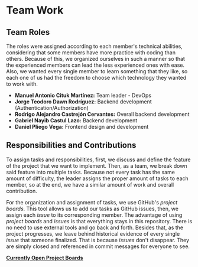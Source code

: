 # Team Work
## Team Roles
The roles were assigned according to each member's technical abilities, considering that some members have more practice with coding than others. Because of this, we organized ourselves in such a manner so that the experienced members can lead the less experienced ones with ease. Also, we wanted every single member to learn something that they like, so each one of us had the freedom to choose which technology they wanted to work with.
* **Manuel Antonio Cituk Martínez:** Team leader - DevOps
* **Jorge Teodoro Dawn Rodríguez:** Backend development (Authentication/Authorization)
* **Rodrigo Alejandro Castrejón Cervantes:** Overall backend development
* **Gabriel Nayib Castul Lazo:** Backend development
* **Daniel Pliego Vega:** Frontend design and development

## Responsibilities and Contributions
To assign tasks and responsibilities, first, we discuss and define the feature of the project that we want to implement. Then, as a team, we break down said feature into multiple tasks. Because not every task has the same amount of difficulty, the leader assigns the proper amount of tasks to each member, so at the end, we have a similar amount of work and overall contribution.

For the organization and assignment of tasks, we use GitHub's *project boards*. This tool allows us to add our tasks as GitHub issues, then, we assign each *issue* to its corresponding member. The advantage of using *project boards* and *issues* is that everything stays in this repository. There is no need to use external tools and go back and forth. Besides that, as the project progresses, we leave behind historical evidence of every single *issue* that someone finalized. That is because *issues* don't disappear. They are simply closed and referenced in commit messages for everyone to see.

**[Currently Open Project Boards](https://github.com/skew-dev/cinephilia/projects)**
